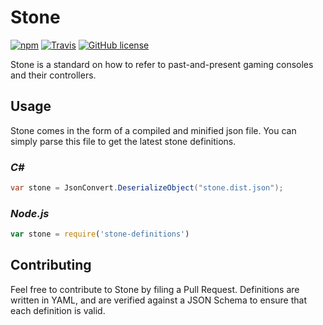 Stone
=====

[![npm](https://img.shields.io/npm/v/stone-definitions.svg)](https://www.npmjs.com/package/stone-definitions) [![Travis](https://img.shields.io/travis/SnowflakePowered/stone.svg)](https://travis-ci.org/SnowflakePowered/stone) [![GitHub license](https://img.shields.io/github/license/SnowflakePowered/stone.svg?maxAge=2592000)]()


Stone is a standard on how to refer to past-and-present gaming consoles and their controllers.


Usage
-----

Stone comes in the form of a compiled and minified json file. You can simply parse this file to get the latest stone definitions.

### *C#*

```c#
var stone = JsonConvert.DeserializeObject("stone.dist.json");
```

### *Node.js*

```js
var stone = require('stone-definitions')
```

Contributing
------------

Feel free to contribute to Stone by filing a Pull Request. Definitions are written in YAML, and are verified against a JSON Schema to ensure that each definition is valid.

